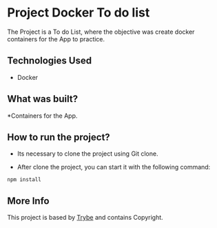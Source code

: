 # Project Docker To do list

The Project is a To do List, where the objective was create docker containers for the App to practice.


## Technologies Used

* Docker


## What was built?

*Containers for the App.

## How to run the project?

* Its necessary to clone the project using Git clone.

* After clone the project, you can start it with the following command:
```
npm install
```
 
 ## More Info
 This project is based by [Trybe](https://www.betrybe.com/) and contains Copyright.
